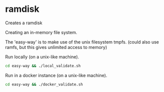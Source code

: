 # ramdisk
Creates a ramdisk

Creating an in-memory file system.  

The 'easy-way' is to make use of the unix filesystem tmpfs.  (could also use ramfs, but this gives unlimited access to memory)

Run locally (on a unix-like machine).

```bash
cd easy-way && ./local_validate.sh
```

Run in a docker instance (on a unix-like machine).
```bash
cd easy-way && ./docker_validate.sh
```


